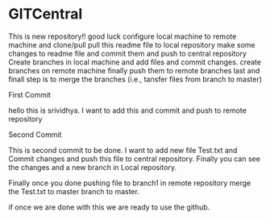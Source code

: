 # GITCentral
This is new repository!! good luck
configure local machine to remote machine and clone/pull
pull this readme file to local repository 
make some changes to readme file and commit them and push to central repository
Create branches in local machine and add files and commit changes.
create branches on remote machine 
finally push them to remote branches
last and finall step is to merge the branches (i.e., tansfer files from branch to master)


First Commit 

hello this is srividhya. I want to add this and commit and push to remote repository

Second Commit

This is second commit to be done. I want to add new file Test.txt and Commit changes and push this file to central repository.
Finally you can see the changes and a new branch in Local repository.


Finally once you done pushing file to branch1 in remote repository merge the Test.txt to master branch to master. 

if once we are done with this we are ready to use the github. 




